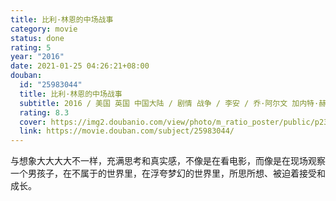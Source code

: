 ```yaml
---
title: 比利·林恩的中场战事
category: movie
status: done
rating: 5
year: "2016"
date: 2021-01-25 04:26:21+08:00
douban:
  id: "25983044"
  title: 比利·林恩的中场战事
  subtitle: 2016 / 美国 英国 中国大陆 / 剧情 战争 / 李安 / 乔·阿尔文 加内特·赫德兰
  rating: 8.3
  cover: https://img2.doubanio.com/view/photo/m_ratio_poster/public/p2391542403.jpg
  link: https://movie.douban.com/subject/25983044/
---
```


与想象大大大大不一样，充满思考和真实感，不像是在看电影，而像是在现场观察一个男孩子，在不属于的世界里，在浮夸梦幻的世界里，所思所想、被迫着接受和成长。
